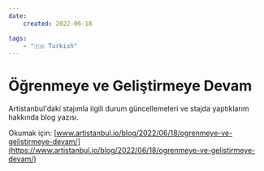 ```yaml
---
date:
    created: 2022-06-18

tags:
    - "🇹🇷 Turkish"
---
```


# Öğrenmeye ve Geliştirmeye Devam

Artistanbul'daki stajımla ilgili durum güncellemeleri ve stajda yaptıklarım hakkında blog yazısı.

<!-- more -->

Okumak için:
[www.artistanbul.io/blog/2022/06/18/ogrenmeye-ve-gelistirmeye-devam/](https://www.artistanbul.io/blog/2022/06/18/ogrenmeye-ve-gelistirmeye-devam/)